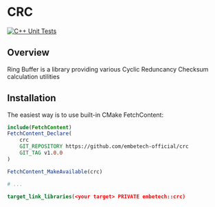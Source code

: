 # CRC

[![C++ Unit Tests](https://github.com/embetech-official/crc/actions/workflows/cpp_unit_tests.yml/badge.svg)](https://github.com/embetech-official/crc/actions/workflows/cpp_unit_tests.yml)

## Overview
Ring Buffer is a library providing various Cyclic Reduncancy Checksum calculation utilities

## Installation
The easiest way is to use built-in CMake FetchContent:

```cmake
include(FetchContent)
FetchContent_Declare(
    crc
    GIT_REPOSITORY https://github.com/embetech-official/crc
    GIT_TAG v1.0.0
)

FetchContent_MakeAvailable(crc)

# ...

target_link_libraries(<your target> PRIVATE embetech::crc)
``````
